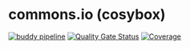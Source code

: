 # commons.io (cosybox)
[![buddy pipeline](https://app.buddy.works/cosybox/io/pipelines/pipeline/309805/badge.svg?token=1937c871e6a84c62b37f54d36f349423d788a03c5c37007040183b06a8010ed3 "buddy pipeline")](https://app.buddy.works/cosybox/io/pipelines/pipeline/309805)
[![Quality Gate Status](https://sonarcloud.io/api/project_badges/measure?project=cosybox.io&metric=alert_status)](https://sonarcloud.io/dashboard?id=cosybox.io)
[![Coverage](https://sonarcloud.io/api/project_badges/measure?project=cosybox.io&metric=coverage)](https://sonarcloud.io/dashboard?id=cosybox.io)